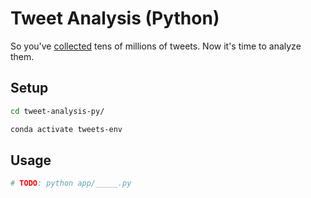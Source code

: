 
# Tweet Analysis (Python)

So you've [collected](https://github.com/zaman-lab/tweet-collection-py) tens of millions of tweets. Now it's time to analyze them.

## Setup

```sh
cd tweet-analysis-py/
```

```sh
conda activate tweets-env
```

## Usage

```sh
# TODO: python app/_____.py
```
